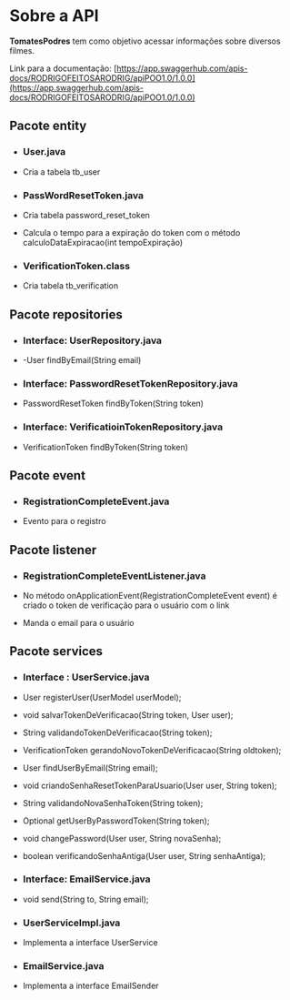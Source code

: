# Sobre a API

**TomatesPodres** tem como objetivo acessar informações sobre diversos filmes.

Link para a documentação: [https://app.swaggerhub.com/apis-docs/RODRIGOFEITOSARODRIG/apiPOO1.0/1.0.0](https://app.swaggerhub.com/apis-docs/RODRIGOFEITOSARODRIG/apiPOO1.0/1.0.0)

## Pacote entity

- ### **User.java**

 -   Cria a tabela tb_user

- ### **PassWordResetToken.java**
 - Cria tabela password_reset_token
 - Calcula o tempo para a expiração do token com o método calculoDataExpiracao(int tempoExpiração)

- ### **VerificationToken.class**
 - Cria tabela tb_verification

## Pacote repositories

- ### **Interface: UserRepository.java**

 -   -User findByEmail(String email)

- ### **Interface: PasswordResetTokenRepository.java**
 - PasswordResetToken findByToken(String token)

- ### **Interface: VerificatioinTokenRepository.java**
 - VerificationToken findByToken(String token) 

  ## Pacote event

- ### **RegistrationCompleteEvent.java**

 -   Evento para o registro

## Pacote listener

- ### **RegistrationCompleteEventListener.java**

 -  No método onApplicationEvent(RegistrationCompleteEvent event) é criado o token de verificação para o usuário com o link
 - Manda o email para o usuário


## Pacote services 

- ### **Interface : UserService.java**

 -   User registerUser(UserModel userModel);

 - void salvarTokenDeVerificacao(String token, User user);

 - String validandoTokenDeVerificacao(String token);

 - VerificationToken gerandoNovoTokenDeVerificacao(String oldtoken);

 - User findUserByEmail(String email);

 - void criandoSenhaResetTokenParaUsuario(User user, String token);

 - String validandoNovaSenhaToken(String token);

 - Optional<User> getUserByPasswordToken(String token);

 - void changePassword(User user, String novaSenha);

 - boolean verificandoSenhaAntiga(User user, String senhaAntiga);

- ### **Interface: EmailService.java**
 - void send(String to, String email);

- ### **UserServiceImpl.java**
 - Implementa a interface UserService
- ### **EmailService.java**
 - Implementa a interface EmailSender
